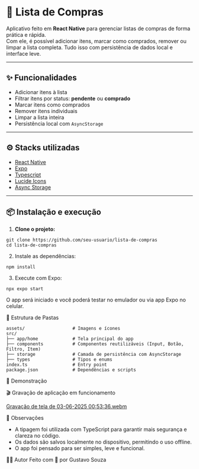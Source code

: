 # 🛒 Lista de Compras

Aplicativo feito em **React Native** para gerenciar listas de compras de forma prática e rápida.  
Com ele, é possível adicionar itens, marcar como comprados, remover ou limpar a lista completa. Tudo isso com persistência de dados local e interface leve.

---

## ✨ Funcionalidades

- Adicionar itens à lista
- Filtrar itens por status: **pendente** ou **comprado**
- Marcar itens como comprados
- Remover itens individuais
- Limpar a lista inteira
- Persistência local com `AsyncStorage`

---

## ⚙️ Stacks utilizadas

- [React Native](https://reactnative.dev/)
- [Expo](https://expo.dev/)
- [Typescript](https://www.typescriptlang.org/)
- [Lucide Icons](https://lucide.dev/)
- [Async Storage](https://docs.expo.dev/versions/latest/sdk/async-storage/)

---

## 📦 Instalação e execução

1. **Clone o projeto:**
```
git clone https://github.com/seu-usuario/lista-de-compras
cd lista-de-compras
```
2. Instale as dependências:
```
npm install
```
3. Execute com Expo:
```
npx expo start
```

O app será iniciado e você poderá testar no emulador ou via app Expo no celular.

🧱 Estrutura de Pastas
```
assets/                  # Imagens e ícones
src/
├── app/home             # Tela principal do app
├── components           # Componentes reutilizáveis (Input, Botão, Filtro, Item)
├── storage              # Camada de persistência com AsyncStorage
├── types                # Tipos e enums
index.ts                 # Entry point
package.json             # Dependências e scripts
```

📱 Demonstração

🎬 Gravação de aplicação em funcionamento

[Gravação de tela de 03-06-2025 00:53:36.webm](https://github.com/user-attachments/assets/f70e5d87-9cf8-4018-8427-ccea76809d38)


📌 Observações
- A tipagem foi utilizada com TypeScript para garantir mais segurança e clareza no código.
- Os dados são salvos localmente no dispositivo, permitindo o uso offline.
- O app foi pensado para ser simples, leve e funcional.
  
🧑‍💻 Autor
Feito com 💙 por Gustavo Souza
